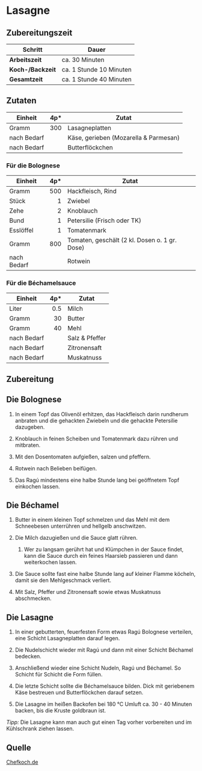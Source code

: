 # Lasagne

## Zubereitungszeit

| Schritt            | Dauer                   |
|--------------------|-------------------------|
| **Arbeitszeit**    | ca. 30 Minuten          |
| **Koch-/Backzeit** | ca. 1 Stunde 10 Minuten |
| **Gesamtzeit**     | ca. 1 Stunde 40 Minuten |

## Zutaten

| Einheit     | 4p* | Zutat                                 |
|-------------|----:|---------------------------------------|
| Gramm       | 300 | Lasagneplatten                        |
| nach Bedarf |     | Käse, gerieben (Mozarella & Parmesan) |
| nach Bedarf |     | Butterflöckchen                       |

### Für die Bolognese

| Einheit     | 4p* | Zutat                                         |
|-------------|----:|-----------------------------------------------|
| Gramm       | 500 | Hackfleisch, Rind                             |
| Stück       | 1   | Zwiebel                                       |
| Zehe        | 2   | Knoblauch                                     |
| Bund        | 1   | Petersilie (Frisch oder TK)                   |
| Esslöffel   | 1   | Tomatenmark                                   |
| Gramm       | 800 | Tomaten, geschält (2 kl. Dosen o. 1 gr. Dose) |
| nach Bedarf |     | Rotwein                                       |

### Für die Béchamelsauce

| Einheit     | 4p* | Zutat          |
|-------------|----:|----------------|
| Liter       | 0.5 | Milch          |
| Gramm       | 30  | Butter         |
| Gramm       | 40  | Mehl           |
| nach Bedarf |     | Salz & Pfeffer |
| nach Bedarf |     | Zitronensaft   |
| nach Bedarf |     | Muskatnuss     |

## Zubereitung

## Die Bolognese

1. In einem Topf das Olivenöl erhitzen, das Hackfleisch darin rundherum anbraten
   und die gehackten Zwiebeln und die gehackte Petersilie dazugeben.

2. Knoblauch in feinen Scheiben und Tomatenmark dazu rühren und mitbraten.

3. Mit den Dosentomaten aufgießen, salzen und pfeffern.

4. Rotwein nach Belieben beifügen.

5. Das Ragú mindestens eine halbe Stunde lang bei geöffnetem Topf einkochen lassen.

## Die Béchamel

1. Butter in einem kleinen Topf schmelzen und das Mehl mit dem Schneebesen
   unterrühren und hellgelb anschwitzen.

2. Die Milch dazugießen und die Sauce glatt rühren.

    1. Wer zu langsam gerührt hat und Klümpchen in der Sauce findet, kann die
       Sauce durch ein feines Haarsieb passieren und dann weiterkochen lassen.

3. Die Sauce sollte fast eine halbe Stunde lang auf kleiner Flamme köcheln,
   damit sie den Mehlgeschmack verliert.

4. Mit Salz, Pfeffer und Zitronensaft sowie etwas Muskatnuss abschmecken.

## Die Lasagne

1. In einer gebutterten, feuerfesten Form etwas Ragú Bolognese verteilen, eine
   Schicht Lasagneplatten darauf legen.

2. Die Nudelschicht wieder mit Ragú und dann mit einer Schicht Béchamel
   bedecken.

3. Anschließend wieder eine Schicht Nudeln, Ragú und Béchamel. So Schicht für
   Schicht die Form füllen.

4. Die letzte Schicht sollte die Béchamelsauce bilden. Dick mit geriebenem Käse
   bestreuen und Butterflöckchen darauf setzen.

5. Die Lasagne im heißen Backofen bei 180 °C Umluft ca. 30 - 40 Minuten backen,
   bis die Kruste goldbraun ist.

*Tipp:* Die Lasagne kann man auch gut einen Tag vorher vorbereiten und im
Kühlschrank ziehen lassen.

## Quelle

[Chefkoch.de](https://www.chefkoch.de/rezepte/745721177147257/Lasagne.html)
